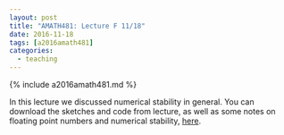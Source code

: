 ```yaml
---
layout: post
title: "AMATH481: Lecture F 11/18"
date: 2016-11-18
tags: [a2016amath481]
categories:
  - teaching
---
```


{% include a2016amath481.md %}

In this lecture we discussed numerical stability
in general. You can download
the sketches and code from lecture, as well as some 
notes on floating point numbers and numerical 
stability, [here](/teaching/courses/uw-amath-481-a-2016/resources/lec-11-18.zip).
